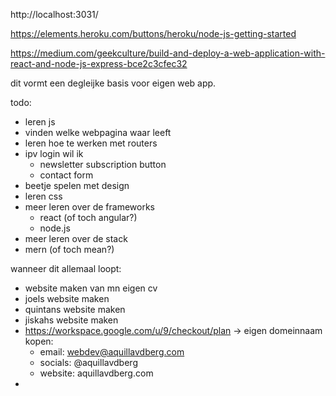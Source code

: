 http://localhost:3031/

https://elements.heroku.com/buttons/heroku/node-js-getting-started

https://medium.com/geekculture/build-and-deploy-a-web-application-with-react-and-node-js-express-bce2c3cfec32


dit vormt een degleijke basis voor eigen web app.

todo:

- leren js
- vinden welke webpagina waar leeft
- leren hoe te werken met routers
- ipv login wil ik
  - newsletter subscription button
  - contact form
- beetje spelen met design
- leren css
- meer leren over de frameworks
  - react (of toch angular?)
  - node.js
- meer leren over de stack
- mern (of toch mean?)


wanneer dit allemaal loopt:

- website maken van mn eigen cv
- joels website maken
- quintans website maken
- jiskahs website maken
- https://workspace.google.com/u/9/checkout/plan -> eigen domeinnaam kopen:
  - email: webdev@aquillavdberg.com
  - socials: @aquillavdberg
  - website: aquillavdberg.com
-
